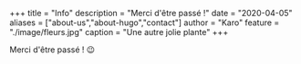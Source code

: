 +++
title = "Info"
description = "Merci d'être passé !"
date = "2020-04-05"
aliases = ["about-us","about-hugo","contact"]
author = "Karo"
feature = "./image/fleurs.jpg"
caption = "Une autre jolie plante"
+++

Merci d'être passé ! :wink:
